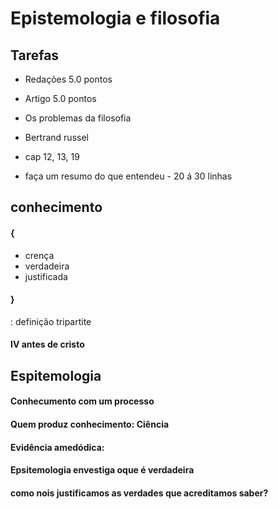 # Epistemologia e filosofia

## Tarefas

- Redações 5.0 pontos
- Artigo 5.0 pontos

- Os problemas da filosofia
- Bertrand russel
- cap 12, 13, 19

- faça um resumo do que entendeu - 20 á 30 linhas

## conhecimento

#### {

- crença
- verdadeira
- justificada

#### }

: definição tripartite

#### IV antes de cristo

## Espitemologia

#### Conhecumento com um processo

#### Quem produz conhecimento: Ciência

####

#### Evidência amedódica:

#### Epsitemologia envestiga oque é verdadeira

#### como nois justificamos as verdades que acreditamos saber?
